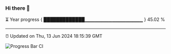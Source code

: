 ### Hi there 👋

⏳ Year progress { █████████████▁▁▁▁▁▁▁▁▁▁▁▁▁▁▁▁▁ } 45.02 %

---

⏰ Updated on Thu, 13 Jun 2024 18:15:39 GMT

![Progress Bar CI](https://github.com/liununu/liununu/workflows/Progress%20Bar%20CI/badge.svg)
